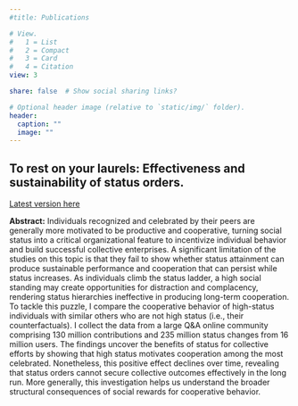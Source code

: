 ```yaml
---
#title: Publications

# View.
#   1 = List
#   2 = Compact
#   3 = Card
#   4 = Citation
view: 3

share: false  # Show social sharing links?

# Optional header image (relative to `static/img/` folder).
header:
  caption: ""
  image: ""
---
```


## To rest on your laurels: Effectiveness and sustainability of status orders. 
<a href="/files/molina_draft-aug2022.pdf" target="_blank">Latest version here</a>


**Abstract:** Individuals recognized and celebrated by their peers are generally more motivated to be productive and cooperative, turning social status into a critical organizational feature to incentivize individual behavior and build successful collective enterprises. A significant limitation of the studies on this topic is that they fail to show whether status attainment can produce sustainable performance and cooperation that can persist while status increases. As individuals climb the status ladder, a high social standing may create opportunities for distraction and complacency, rendering status hierarchies ineffective in producing long-term cooperation. To tackle this puzzle, I compare the cooperative behavior of high-status individuals with similar others who are not high status (i.e., their counterfactuals). I collect the data from a large Q&A online community comprising 130 million contributions and 235 million status changes from 16 million users. The findings uncover the benefits of status for collective efforts by showing that high status motivates cooperation among the most celebrated. Nonetheless, this positive effect declines over time, revealing that status orders cannot secure collective outcomes effectively in the long run. More generally, this investigation helps us understand the broader structural consequences of social rewards for cooperative behavior.


